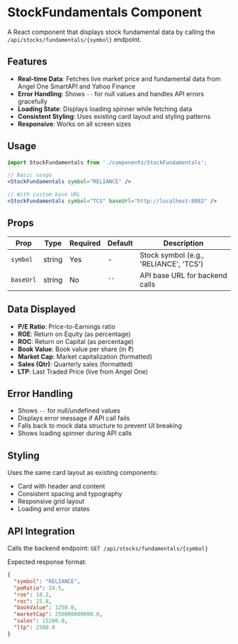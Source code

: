 # StockFundamentals Component

A React component that displays stock fundamental data by calling the `/api/stocks/fundamentals/{symbol}` endpoint.

## Features

- **Real-time Data**: Fetches live market price and fundamental data from Angel One SmartAPI and Yahoo Finance
- **Error Handling**: Shows `--` for null values and handles API errors gracefully
- **Loading State**: Displays loading spinner while fetching data
- **Consistent Styling**: Uses existing card layout and styling patterns
- **Responsive**: Works on all screen sizes

## Usage

```jsx
import StockFundamentals from './components/StockFundamentals';

// Basic usage
<StockFundamentals symbol="RELIANCE" />

// With custom base URL
<StockFundamentals symbol="TCS" baseUrl="http://localhost:8082" />
```

## Props

| Prop | Type | Required | Default | Description |
|------|------|----------|---------|-------------|
| `symbol` | string | Yes | - | Stock symbol (e.g., 'RELIANCE', 'TCS') |
| `baseUrl` | string | No | `''` | API base URL for backend calls |

## Data Displayed

- **P/E Ratio**: Price-to-Earnings ratio
- **ROE**: Return on Equity (as percentage)
- **ROC**: Return on Capital (as percentage)
- **Book Value**: Book value per share (in ₹)
- **Market Cap**: Market capitalization (formatted)
- **Sales (Qtr)**: Quarterly sales (formatted)
- **LTP**: Last Traded Price (live from Angel One)

## Error Handling

- Shows `--` for null/undefined values
- Displays error message if API call fails
- Falls back to mock data structure to prevent UI breaking
- Shows loading spinner during API calls

## Styling

Uses the same card layout as existing components:
- Card with header and content
- Consistent spacing and typography
- Responsive grid layout
- Loading and error states

## API Integration

Calls the backend endpoint: `GET /api/stocks/fundamentals/{symbol}`

Expected response format:
```json
{
  "symbol": "RELIANCE",
  "peRatio": 24.5,
  "roe": 18.2,
  "roc": 15.8,
  "bookValue": 1250.0,
  "marketCap": 250000000000.0,
  "sales": 15200.0,
  "ltp": 2500.0
}
```





